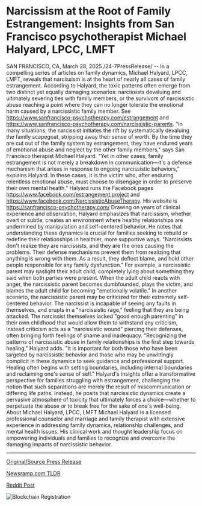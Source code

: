 # Narcissism at the Root of Family Estrangement: Insights from San Francisco psychotherapist Michael Halyard, LPCC, LMFT

SAN FRANCISCO, CA, March 28, 2025 /24-7PressRelease/ -- In a compelling series of articles on family dynamics, Michael Halyard, LPCC, LMFT, reveals that narcissism is at the heart of nearly all cases of family estrangement. According to Halyard, the toxic patterns often emerge from two distinct yet equally damaging scenarios: narcissists devaluing and ultimately severing ties with family members, or the survivors of narcissistic abuse reaching a point where they can no longer tolerate the emotional harm caused by a narcissistic family member. See https://www.sanfrancisco-psychotherapy.com/estrangement and https://www.sanfrancisco-psychotherapy.com/narcissistic-parents.   "In many situations, the narcissist initiates the rift by systematically devaluing the family scapegoat, stripping away their sense of worth. By the time they are cut out of the family system by estrangement, they have endured years of emotional abuse and neglect by the other family members," says San Francisco therapist Michael Halyard.  "Yet in other cases, family estrangement is not merely a breakdown in communication—it's a defense mechanism that arises in response to ongoing narcissistic behaviors," explains Halyard. In these cases, it is the victim who, after enduring relentless emotional abuse, must choose to disengage in order to preserve their own mental health."   Halyard runs the Facebook pages https://www.facebook.com/estrangement.project and https://www.facebook.com/NarcissisticAbuseTherapy. His website is https://sanfrancisco-psychotherapy.com/  Drawing on years of clinical experience and observation, Halyard emphasizes that narcissism, whether overt or subtle, creates an environment where healthy relationships are undermined by manipulation and self-centered behavior. He notes that understanding these dynamics is crucial for families seeking to rebuild or redefine their relationships in healthier, more supportive ways.  "Narcissists don't realize they are narcissists, and they are the ones causing the problems. Their defense mechanisms prevent them from realizing that anything is wrong with them. As a result, they deflect blame, and hold other people responsible for any family dysfunction."  For example, a narcissistic parent may gaslight their adult child, completely lying about something they said when both parties were present. When the adult child reacts with anger, the narcissistic parent becomes dumbfounded, plays the victim, and blames the adult child for becoming "emotionally volatile."  In another scenario, the narcissistic parent may be criticized for their extremely self-centered behavior. The narcissist is incapable of seeing any faults in themselves, and erupts in a "narcissistic rage," feeling that they are being attacked. The narcissist themselves lacked "good enough parenting" in their own childhood that would allow them to withstand any criticism, instead criticism acts as a "narcissistic wound" piercing their defenses, often bringing forth feelings of shame and inadequacy.  "Recognizing the patterns of narcissistic abuse in family relationships is the first step towards healing," Halyard adds. "It is important for both those who have been targeted by narcissistic behavior and those who may be unwittingly complicit in these dynamics to seek guidance and professional support. Healing often begins with setting boundaries, including internal boundaries and reclaiming one's sense of self."  Halyard's insights offer a transformative perspective for families struggling with estrangement, challenging the notion that such separations are merely the result of miscommunication or differing life paths. Instead, he posits that narcissistic dynamics create a pervasive atmosphere of toxicity that ultimately forces a choice—whether to perpetuate the abuse or to break free for the sake of one's well-being.  About Michael Halyard, LPCC, LMFT Michael Halyard is a licensed professional counselor and marriage and family therapist with extensive experience in addressing family dynamics, relationship challenges, and mental health issues. His clinical work and thought leadership focus on empowering individuals and families to recognize and overcome the damaging impacts of narcissistic behavior. 

---

[Original/Source Press Release](https://www.24-7pressrelease.com/press-release/521077/narcissism-at-the-root-of-family-estrangement-insights-from-san-francisco-psychotherapist-michael-halyard-lpcc-lmft)
                    

[Newsramp.com TLDR](https://newsramp.com/curated-news/therapist-sheds-light-on-narcissism-s-role-in-family-estrangement/b8996b2766e4adc96b2133553347a9bb) 

 



[Reddit Post](https://www.reddit.com/r/Lifestyle_Culture/comments/1jlpjpe/therapist_sheds_light_on_narcissisms_role_in/) 



![Blockchain Registration](https://cdn.newsramp.app/24-7PressRelease/qrcode/253/28/yarnfeeH.webp)